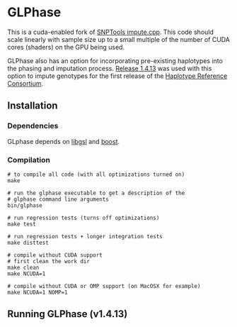 # GLPhase

This is a cuda-enabled fork of
[SNPTools impute.cpp](http://sourceforge.net/p/snptools/code/ci/master/tree/). This
code should scale linearly with sample size up to a small multiple of
the number of CUDA cores (shaders) on the GPU being used. 

GLPhase also has an option for incorporating pre-existing haplotypes
into the phasing and imputation
process. [Release 1.4.13](https://github.com/wkretzsch/GLPhase/releases/tag/v1.4.13)
was used with this option 
to impute genotypes for the first release of the 
[Haplotype Reference Consortium](http://www.haplotype-reference-consortium.org/).

## Installation

### Dependencies

GLphase depends on [libgsl](https://www.gnu.org/software/gsl/) and [boost](http://www.boost.org/).

### Compilation

    # to compile all code (with all optimizations turned on)
    make

    # run the glphase executable to get a description of the
    # glphase command line arguments
    bin/glphase

    # run regression tests (turns off optimizations)
    make test

    # run regression tests + longer integration tests
    make disttest

    # compile without CUDA support
    # first clean the work dir
    make clean
    make NCUDA=1

    # compile without CUDA or OMP support (on MacOSX for example)
    make NCUDA=1 NOMP=1
   
## Running GLPhase (v1.4.13)


